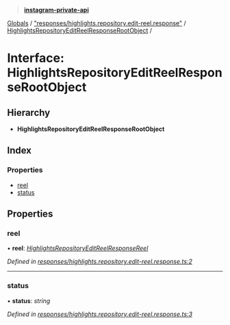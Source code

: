 > **[instagram-private-api](../README.md)**

[Globals](../README.md) / ["responses/highlights.repository.edit-reel.response"](../modules/_responses_highlights_repository_edit_reel_response_.md) / [HighlightsRepositoryEditReelResponseRootObject](_responses_highlights_repository_edit_reel_response_.highlightsrepositoryeditreelresponserootobject.md) /

# Interface: HighlightsRepositoryEditReelResponseRootObject

## Hierarchy

* **HighlightsRepositoryEditReelResponseRootObject**

## Index

### Properties

* [reel](_responses_highlights_repository_edit_reel_response_.highlightsrepositoryeditreelresponserootobject.md#reel)
* [status](_responses_highlights_repository_edit_reel_response_.highlightsrepositoryeditreelresponserootobject.md#status)

## Properties

###  reel

• **reel**: *[HighlightsRepositoryEditReelResponseReel](_responses_highlights_repository_edit_reel_response_.highlightsrepositoryeditreelresponsereel.md)*

*Defined in [responses/highlights.repository.edit-reel.response.ts:2](https://github.com/dilame/instagram-private-api/blob/e9c516c/src/responses/highlights.repository.edit-reel.response.ts#L2)*

___

###  status

• **status**: *string*

*Defined in [responses/highlights.repository.edit-reel.response.ts:3](https://github.com/dilame/instagram-private-api/blob/e9c516c/src/responses/highlights.repository.edit-reel.response.ts#L3)*